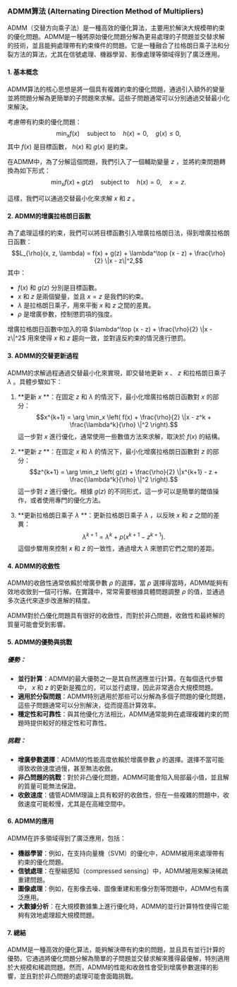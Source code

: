 ### ADMM算法 (Alternating Direction Method of Multipliers)

ADMM（交替方向乘子法）是一種高效的優化算法，主要用於解決大規模帶約束的優化問題。ADMM是一種將原始優化問題分解為更易處理的子問題並交替求解的技術，並且能夠處理帶有約束條件的問題。它是一種融合了拉格朗日乘子法和分裂方法的算法，尤其在信號處理、機器學習、影像處理等領域得到了廣泛應用。

#### 1. **基本概念**

ADMM算法的核心思想是將一個具有複雜約束的優化問題，通過引入額外的變量並將問題分解為更簡單的子問題來求解。這些子問題通常可以分別通過交替最小化來解決。

考慮帶有約束的優化問題：
$$\min_x f(x) \quad \text{subject to} \quad h(x) = 0, \quad g(x) \leq 0,$$
其中  $f(x)$  是目標函數， $h(x)$  和  $g(x)$  是約束。

在ADMM中，為了分解這個問題，我們引入了一個輔助變量  $z$ ，並將約束問題轉換為如下形式：
$$\min_x f(x) + g(z) \quad \text{subject to} \quad h(x) = 0, \quad x = z.$$

這樣，我們可以通過交替最小化來求解  $x$  和  $z$ 。

#### 2. **ADMM的增廣拉格朗日函數**

為了處理這樣的約束，我們可以將目標函數引入增廣拉格朗日法，得到增廣拉格朗日函數：
$$L_{\rho}(x, z, \lambda) = f(x) + g(z) + \lambda^\top (x - z) + \frac{\rho}{2} \|x - z\|^2,$$
其中：
-  $f(x)$  和  $g(z)$  分別是目標函數。
-  $x$  和  $z$  是兩個變量，並且  $x = z$  是我們的約束。
-  $\lambda$  是拉格朗日乘子，用來平衡  $x$  和  $z$  之間的差異。
-  $\rho$  是增廣參數，控制懲罰項的強度。

增廣拉格朗日函數中加入的項  $\lambda^\top (x - z) + \frac{\rho}{2} \|x - z\|^2$  用來使得  $x$  和  $z$  趨向一致，並對違反約束的情況進行懲罰。

#### 3. **ADMM的交替更新過程**

ADMM的求解過程通過交替最小化來實現，即交替地更新  $x$ 、 $z$  和拉格朗日乘子  $\lambda$ 。具體步驟如下：

1. **更新  $x$ **：在固定  $z$  和  $\lambda$  的情況下，最小化增廣拉格朗日函數對  $x$  的部分：
   $$x^{k+1} = \arg \min_x \left( f(x) + \frac{\rho}{2} \|x - z^k + \frac{\lambda^k}{\rho} \|^2 \right).$$
   這一步對  $x$  進行優化，通常使用一些數值方法來求解，取決於  $f(x)$  的結構。

2. **更新  $z$ **：在固定  $x$  和  $\lambda$  的情況下，最小化增廣拉格朗日函數對  $z$  的部分：
   $$z^{k+1} = \arg \min_z \left( g(z) + \frac{\rho}{2} \|x^{k+1} - z + \frac{\lambda^k}{\rho} \|^2 \right).$$
   這一步對  $z$  進行優化。根據  $g(z)$  的不同形式，這一步可以是簡單的閾值操作，或者使用專門的優化方法。

3. **更新拉格朗日乘子  $\lambda$ **：更新拉格朗日乘子  $\lambda$ ，以反映  $x$  和  $z$  之間的差異：
   $$\lambda^{k+1} = \lambda^k + \rho (x^{k+1} - z^{k+1}).$$
   這個步驟用來控制  $x$  和  $z$  的一致性，通過增大  $\lambda$  來懲罰它們之間的差距。

#### 4. **ADMM的收斂性**

ADMM的收斂性通常依賴於增廣參數  $\rho$  的選擇，當  $\rho$  選擇得當時，ADMM能夠有效地收斂到一個可行解。在實踐中，常常需要根據具體問題調整  $\rho$  的值，並通過多次迭代來逐步改進解的精度。

ADMM對於凸優化問題具有很好的收斂性，而對於非凸問題，收斂性和最終解的質量可能會受到影響。

#### 5. **ADMM的優勢與挑戰**

##### 優勢：
- **並行計算**：ADMM的最大優勢之一是其自然適應並行計算。在每個迭代步驟中， $x$  和  $z$  的更新是獨立的，可以並行處理，因此非常適合大規模問題。
- **適用於分裂問題**：ADMM特別適用於那些可以分解為多個子問題的優化問題，這些子問題通常可以分別解決，從而提高計算效率。
- **穩定性和可靠性**：與其他優化方法相比，ADMM通常能夠在處理複雜約束的問題時提供較好的穩定性和可靠性。

##### 挑戰：
- **增廣參數選擇**：ADMM的性能高度依賴於增廣參數  $\rho$  的選擇。選擇不當可能導致收斂速度過慢，甚至無法收斂。
- **非凸問題的挑戰**：對於非凸優化問題，ADMM可能會陷入局部最小值，並且解的質量可能無法保證。
- **收斂速度**：儘管ADMM理論上具有較好的收斂性，但在一些複雜的問題中，收斂速度可能較慢，尤其是在高維空間中。

#### 6. **ADMM的應用**

ADMM在許多領域得到了廣泛應用，包括：
- **機器學習**：例如，在支持向量機（SVM）的優化中，ADMM被用來處理帶有約束的優化問題。
- **信號處理**：在壓縮感知（compressed sensing）中，ADMM被用來解決稀疏重建問題。
- **圖像處理**：例如，在影像去噪、圖像重建和影像分割等問題中，ADMM也有廣泛應用。
- **大數據分析**：在大規模數據集上進行優化時，ADMM的並行計算特性使得它能夠有效地處理超大規模問題。

#### 7. **總結**

ADMM是一種高效的優化算法，能夠解決帶有約束的問題，並且具有並行計算的優勢。它通過將優化問題分解為簡單的子問題並交替求解來獲得最優解，特別適用於大規模和稀疏問題。然而，ADMM的性能和收斂性會受到增廣參數選擇的影響，並且對於非凸問題的處理可能會面臨挑戰。